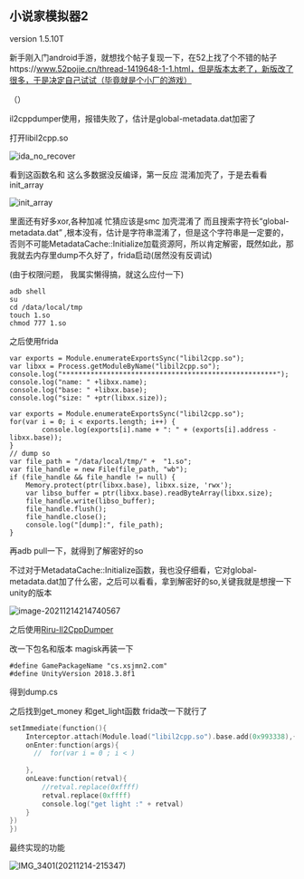 ## 小说家模拟器2

version 1.5.10T

新手刚入门android手游，就想找个帖子复现一下，在52上找了个不错的帖子https://www.52pojie.cn/thread-1419648-1-1.html，但是版本太老了，新版改了很多，于是决定自己试试（毕竟就是个小厂的游戏）

（）

il2cppdumper使用，报错失败了，估计是global-metadata.dat加密了

打开libil2cpp.so

![ida_no_recover](D:\app项目\小说家模拟器\ida_no_recover.PNG)

看到这函数名和 这么多数据没反编译，第一反应 混淆加壳了，于是去看看init_array

![init_array](D:\app项目\小说家模拟器\init_array.PNG)

里面还有好多xor,各种加减 忙猜应该是smc 加壳混淆了 而且搜索字符长“global-metadata.dat” ,根本没有，估计是字符串混淆了，但是这个字符串是一定要的，否则不可能MetadataCache::Initialize加载资源阿，所以肯定解密，既然如此，那我就去内存里dump不久好了，frida启动(居然没有反调试)

(由于权限问题， 我属实懒得搞，就这么应付一下)

```
adb shell
su
cd /data/local/tmp
touch 1.so
chmod 777 1.so
```

之后使用frida

```
var exports = Module.enumerateExportsSync("libil2cpp.so");
var libxx = Process.getModuleByName("libil2cpp.so");
console.log("*****************************************************");
console.log("name: " +libxx.name);
console.log("base: " +libxx.base);
console.log("size: " +ptr(libxx.size));

var exports = Module.enumerateExportsSync("libil2cpp.so");
for(var i = 0; i < exports.length; i++) {
        console.log(exports[i].name + ": " + (exports[i].address - libxx.base));
}
// dump so
var file_path = "/data/local/tmp/" +  "1.so";
var file_handle = new File(file_path, "wb");
if (file_handle && file_handle != null) {
    Memory.protect(ptr(libxx.base), libxx.size, 'rwx');
    var libso_buffer = ptr(libxx.base).readByteArray(libxx.size);
    file_handle.write(libso_buffer);
    file_handle.flush();
    file_handle.close();
    console.log("[dump]:", file_path);
}

```

再adb pull一下，就得到了解密好的so

不过对于MetadataCache::Initialize函数，我也没仔细看，它对global-metadata.dat加了什么密，之后可以看看，拿到解密好的so,关键我就是想搜一下unity的版本

![image-20211214214740567](C:\Users\24657\AppData\Roaming\Typora\typora-user-images\image-20211214214740567.png)

之后使用[Riru-Il2CppDumper](https://github.com/Perfare/Riru-Il2CppDumper)

改一下包名和版本 magisk再装一下

```
#define GamePackageName "cs.xsjmn2.com"
#define UnityVersion 2018.3.8f1
```

得到dump.cs

之后找到get_money 和get_light函数 frida改一下就行了

```c
setImmediate(function(){
    Interceptor.attach(Module.load("libil2cpp.so").base.add(0x993338),{
    onEnter:function(args){
      //  for(var i = 0 ; i < )
     
    },
    onLeave:function(retval){
        //retval.replace(0xffff)
        retval.replace(0xffff)
        console.log("get light :" + retval)
    }
})
})
```

最终实现的功能

![IMG_3401(20211214-215347)](D:\app项目\小说家模拟器\IMG_3401(20211214-215347).JPG)